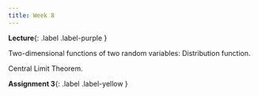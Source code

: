 ```yaml
---
title: Week 8
---
```


 **Lecture**{: .label .label-purple }

Two-dimensional functions of two random variables: Distribution function.

Central Limit Theorem.

  <!-- **Syllabus**{: .label .label-yellow } [PDF](../assets/lectures/Syllabus.pdf) -->
  **Assignment 3**{: .label .label-yellow }
   <!-- [PDF](../assets/lectures/Q3.pdf) -->
